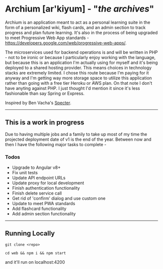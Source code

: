 # Archium [ar'kiyum] - "*the archives*" 

Archium is an application meant to act as a personal learning suite in the form of a personalized wiki, flash cards, and an admin section to track progress and plan future learning. It's also in the process of being upgraded to meet Progressive Web App standards - https://developers.google.com/web/progressive-web-apps/.

The microservices used for backend operations is and will be written in PHP - not to be ironic or because I particularly enjoy working with the language, but because this is an application I'm actually using for myself and it's being deployed to a shared hosting provider. This means choices in technology stacks are extremely limited. I chose this route because I'm paying for it anyway and I'm getting way more storage space to utilize this application rather than going with a free tier Heroku or AWS plan. On that note I don't have anyting against PHP. I just thought I'd mention it since it's less fashionable than say Spring or Express.
 
Inspired by Ben Vacha's [Specter](https://github.com/benvacha/specter). 


---
## This is a work in progress
Due to having multiple jobs and a family to take up most of my time the projected deployment date of v1 is the end of the year. Between now and then I have the following major tasks to complete -

### Todos
- Upgrade to Angular v8+
- Fix unit tests
- Update API endpoint URLs
- Update proxy for local development
- Finish authentication functionality
- Finish delete service call
- Get rid of 'confirm' dialog and use custom one
- Update to meet PWA standards
- Add flashcard functionality
- Add admin section functionality


---

## Running Locally
```git clone <repo>```

```cd web && npm i && npm start```

and it'll run on localhost:4200